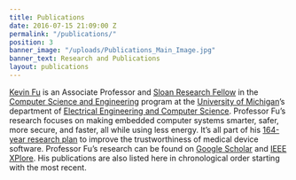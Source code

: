 ```yaml
---
title: Publications
date: 2016-07-15 21:09:00 Z
permalink: "/publications/"
position: 3
banner_image: "/uploads/Publications_Main_Image.jpg"
banner_text: Research and Publications
layout: publications
---
```


[Kevin Fu](https://web.eecs.umich.edu/~kevinfu/) is an Associate Professor and [Sloan Research Fellow](http://www.sloan.org/sloan-research-fellowships/) in the [Computer Science and Engineering](http://www.cse.umich.edu/) program at the [University of Michigan](http://umich.edu/)’s department of [Electrical Engineering and Computer Science](https://www.eecs.umich.edu/). Professor Fu’s research focuses on making embedded computer systems smarter, safer, more secure, and faster, all while using less energy. It’s all part of his [164-year research plan](http://www.nsf.gov/cise/cns/watch/talks/fu.jsp) to improve the trustworthiness of medical device software. Professor Fu’s research can be found on [Google Scholar](https://scholar.google.com/citations?user=sh9-PrEAAAAJ&hl=en) and [IEEE XPlore](http://ieeexplore.ieee.org/search/searchresult.jsp?newsearch=true&searchWithin=%22First%20Name%22:Kevin&searchWithin=%22Last%20Name%22:Fu). His publications are also listed here in chronological order starting with the most recent.
